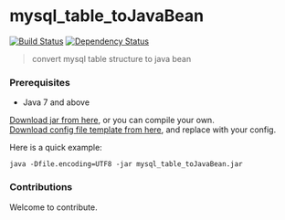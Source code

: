 # mysql_table_toJavaBean
[![Build Status](https://travis-ci.org/tianshuang/mysql_table_toJavaBean.svg?branch=master)](https://travis-ci.org/tianshuang/mysql_table_toJavaBean)
[![Dependency Status](https://www.versioneye.com/user/projects/5797045a4fe91800287177ba/badge.svg?style=flat-square)](https://www.versioneye.com/user/projects/5797045a4fe91800287177ba)

> convert mysql table structure to java bean

### Prerequisites
- Java 7 and above

[Download jar from here](http://omqdmqne7.bkt.clouddn.com/2017/03/mysql_table_toJavaBean.jar?attname=), or you can compile your own.<br/>
[Download config file template from here](http://omqdmqne7.bkt.clouddn.com/2017/03/config.json?attname=), and replace with your config.

Here is a quick example:
```
java -Dfile.encoding=UTF8 -jar mysql_table_toJavaBean.jar
```

### Contributions
Welcome to contribute.
